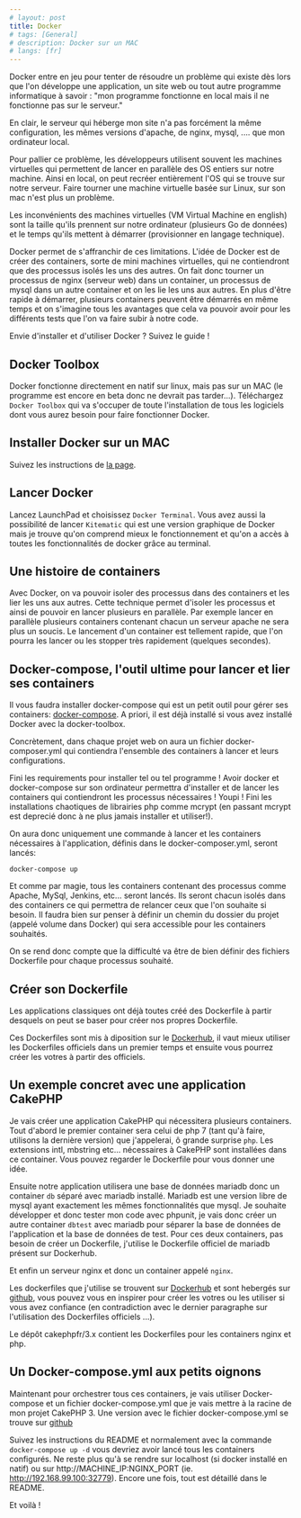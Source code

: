 ```yaml
---
# layout: post
title: Docker
# tags: [General]
# description: Docker sur un MAC
# langs: [fr]
---
```


Docker entre en jeu pour tenter de résoudre un problème qui existe dès lors
que l'on développe une application, un site web ou tout autre programme
informatique à savoir : "mon programme fonctionne en local mais il ne fonctionne
pas sur le serveur."

En clair, le serveur qui héberge mon site n'a pas forcément la même
configuration, les mêmes versions d'apache, de nginx, mysql, .... que mon
ordinateur local.

Pour pallier ce problème, les développeurs utilisent souvent les machines
virtuelles qui permettent de lancer en parallèle des OS entiers sur notre
machine. Ainsi en local, on peut recréer entièrement l'OS qui se trouve
sur notre serveur. Faire tourner une machine virtuelle basée sur Linux, sur
son mac n'est plus un problème.

Les inconvénients des machines virtuelles (VM Virtual Machine en english) sont
la taille qu'ils prennent sur notre ordinateur (plusieurs Go de données) et
le temps qu'ils mettent à démarrer (provisionner en langage technique).

Docker permet de s'affranchir de ces limitations. L'idée de Docker est de
créer des containers, sorte de mini machines virtuelles, qui ne
contiendront que des processus isolés les uns des autres. On fait donc
tourner un processus de nginx (serveur web) dans un container, un processus de
mysql dans un autre container et on les lie les uns aux autres. En plus d'être
rapide à démarrer, plusieurs containers peuvent être démarrés en même temps
et on s'imagine tous les avantages que cela va pouvoir avoir pour les différents
tests que l'on va faire subir à notre code.

Envie d'installer et d'utiliser Docker ? Suivez le guide !

Docker Toolbox
--------------

Docker fonctionne directement en natif sur linux, mais pas sur un MAC (le
programme est encore en beta donc ne devrait pas tarder...).
Téléchargez `Docker Toolbox` qui va s'occuper de toute l'installation
de tous les logiciels dont vous aurez besoin pour faire fonctionner
Docker.

Installer Docker sur un MAC
---------------------------

Suivez les instructions de [la page](http://docs.docker.com/mac/step_one).

Lancer Docker
-------------

Lancez LaunchPad et choisissez `Docker Terminal`. Vous avez aussi la possibilité
de lancer `Kitematic` qui est une version graphique de Docker mais je trouve
qu'on comprend mieux le fonctionnement et qu'on a accès à toutes les
fonctionnalités de docker grâce au terminal.

Une histoire de containers
--------------------------

Avec Docker, on va pouvoir isoler des processus dans des containers et les lier
les uns aux autres. Cette technique permet d'isoler les processus et ainsi
de pouvoir en lancer plusieurs en parallèle. Par exemple lancer en parallèle
plusieurs containers contenant chacun un serveur apache ne sera plus un soucis.
Le lancement d'un container est tellement rapide, que l'on pourra les lancer ou
les stopper très rapidement (quelques secondes).

Docker-compose, l'outil ultime pour lancer et lier ses containers
-----------------------------------------------------------------

Il vous faudra installer docker-compose qui est un petit outil pour gérer
ses containers: [docker-compose](https://docs.docker.com/compose/install/). A
priori, il est déjà installé si vous avez installé Docker avec la
docker-toolbox.

Concrètement, dans chaque projet web on aura un fichier docker-composer.yml qui
contiendra l'ensemble des containers à lancer et leurs configurations.

Fini les requirements pour installer tel ou tel programme ! Avoir docker et
docker-compose sur son ordinateur permettra d'installer et de lancer les
containers qui contiendront les processus nécessaires ! Youpi ! Fini les
installations chaotiques de librairies php comme mcrypt (en passant mcrypt est
deprecié donc à ne plus jamais installer et utiliser!).

On aura donc uniquement une commande à lancer et les containers nécessaires à
l'application, définis dans le docker-composer.yml, seront lancés:

    docker-compose up

Et comme par magie, tous les containers contenant des processus comme Apache,
MySql, Jenkins, etc... seront lancés. Ils seront chacun isolés dans des
containers ce qui permettra de relancer ceux que l'on souhaite si besoin. Il
faudra bien sur penser à définir un chemin du dossier du projet (appelé volume
dans Docker) qui sera accessible pour les containers souhaités.

On se rend donc compte que la difficulté va être de bien définir des fichiers
Dockerfile pour chaque processus souhaité.

Créer son Dockerfile
--------------------

Les applications classiques ont déjà toutes créé des Dockerfile à partir
desquels on peut se baser pour créer nos propres Dockerfile.

Ces Dockerfiles sont mis à diposition sur le [Dockerhub](https://hub.docker.com/explore), il vaut mieux utiliser les
Dockerfiles officiels dans un premier temps et ensuite vous pourrez créer les
votres à partir des officiels.

Un exemple concret avec une application CakePHP
-----------------------------------------------

Je vais créer une application CakePHP qui nécessitera plusieurs containers.
Tout d'abord le premier container sera celui de php 7 (tant qu'à faire,
utilisons la dernière version) que j'appelerai, ô grande surprise `php`. Les
extensions intl, mbstring etc... nécessaires à CakePHP sont installées dans ce
container. Vous pouvez regarder le Dockerfile pour vous donner une idée.

Ensuite notre application utilisera une base de données mariadb donc un
container `db` séparé avec mariadb installé. Mariadb est une version libre de
mysql ayant exactement les mêmes fonctionnalités que mysql. Je souhaite
développer et donc tester mon code avec phpunit, je vais donc créer un autre
container `dbtest` avec mariadb pour séparer la base de données de l'application
et la base de données de test.
Pour ces deux containers, pas besoin de créer un Dockerfile, j'utilise le
Dockerfile officiel de mariadb présent sur Dockerhub.

Et enfin un serveur nginx et donc un container appelé `nginx`.

Les dockerfiles que j'utilise se trouvent sur
[Dockerhub](https://hub.docker.com/u/cakephpfr/) et sont hebergés sur
[github](https://github.com/cakephp-fr/docker/tree/master/cakephp/3.x), vous
pouvez vous en inspirer pour créer les votres ou les utiliser si vous avez
confiance (en contradiction avec le dernier paragraphe sur l'utilisation des
Dockerfiles officiels ...).

Le dépôt cakephpfr/3.x contient les Dockerfiles pour les containers nginx et
php.

Un Docker-compose.yml aux petits oignons
----------------------------------------

Maintenant pour orchestrer tous ces containers, je vais utiliser Docker-compose
et un fichier docker-compose.yml que je vais mettre à la racine de mon projet
CakePHP 3. Une version avec le fichier docker-compose.yml se trouve sur
[github](https://github.com/cakephp-fr/app/tree/docker)

Suivez les instructions du README et normalement avec la commande
`docker-compose up -d` vous devriez avoir lancé tous les containers configurés.
Ne reste plus qu'à se rendre sur localhost (si docker installé en natif) ou sur
http://MACHINE_IP:NGINX_PORT (ie. http://192.168.99.100:32779). Encore une fois,
tout est détaillé dans le README.

Et voilà !
